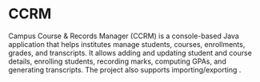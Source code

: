 # CCRM
Campus Course &amp; Records Manager (CCRM) is a console-based Java application that helps institutes manage students, courses, enrollments, grades, and transcripts. It allows adding and updating student and course details, enrolling students, recording marks, computing GPAs, and generating transcripts. The project also supports importing/exporting .
